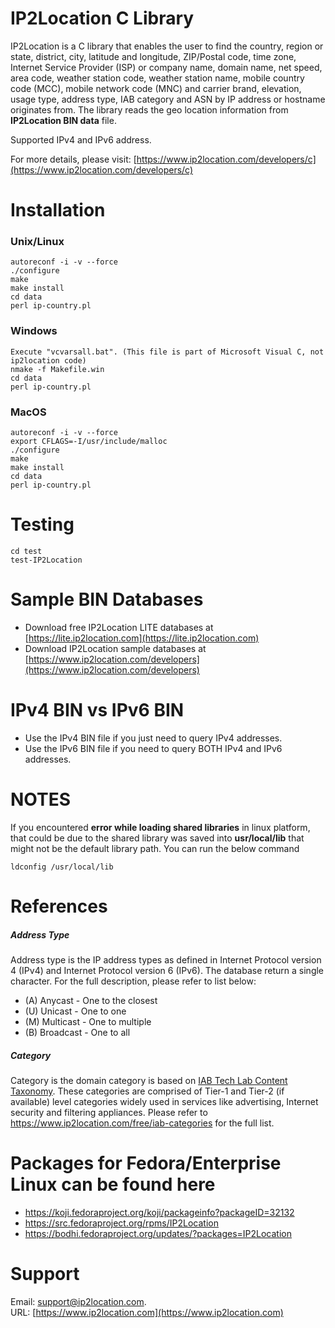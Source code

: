 # IP2Location C Library

IP2Location is a C library that enables the user to find the country, region or state, district, city, latitude and longitude,  ZIP/Postal code, time zone, Internet Service Provider (ISP) or company  name, domain name, net speed, area code, weather station code, weather  station name, mobile country code (MCC), mobile network code (MNC) and  carrier brand, elevation, usage type, address type, IAB category and ASN by IP address or hostname originates from. The library reads the geo location information
from **IP2Location BIN data** file.

Supported IPv4 and IPv6 address.

For more details, please visit:
[https://www.ip2location.com/developers/c](https://www.ip2location.com/developers/c)

# Installation
###  Unix/Linux
    autoreconf -i -v --force
    ./configure
    make
    make install
    cd data
    perl ip-country.pl

### Windows
    Execute "vcvarsall.bat". (This file is part of Microsoft Visual C, not ip2location code) 
    nmake -f Makefile.win
    cd data
    perl ip-country.pl

### MacOS
    autoreconf -i -v --force
    export CFLAGS=-I/usr/include/malloc 
    ./configure
    make
    make install
    cd data
    perl ip-country.pl

# Testing
    cd test
    test-IP2Location

# Sample BIN Databases
* Download free IP2Location LITE databases at [https://lite.ip2location.com](https://lite.ip2location.com)  
* Download IP2Location sample databases at [https://www.ip2location.com/developers](https://www.ip2location.com/developers)

# IPv4 BIN vs IPv6 BIN
* Use the IPv4 BIN file if you just need to query IPv4 addresses.
* Use the IPv6 BIN file if you need to query BOTH IPv4 and IPv6 addresses.

# NOTES
If you encountered **error while loading shared libraries** in linux platform, that could be due to the shared library was saved into **usr/local/lib** that might not be the default library path. You can run the below command
```
ldconfig /usr/local/lib
```



# References

##### Address Type

Address type is the IP address types as defined in Internet Protocol version 4 (IPv4) and Internet Protocol version 6 (IPv6). The database return a single character. For the full description, please refer to list below:

- (A) Anycast - One to the closest
- (U) Unicast - One to one
- (M) Multicast - One to multiple
- (B) Broadcast - One to all



##### Category

Category is the domain category is based on [IAB Tech Lab Content Taxonomy](https://www.ip2location.com/free/iab-categories). These categories are comprised of Tier-1 and Tier-2 (if available) level categories widely used in services like advertising, Internet security  and filtering appliances. Please refer to https://www.ip2location.com/free/iab-categories for the full list.



# Packages for Fedora/Enterprise Linux can be found here

* https://koji.fedoraproject.org/koji/packageinfo?packageID=32132
* https://src.fedoraproject.org/rpms/IP2Location
* https://bodhi.fedoraproject.org/updates/?packages=IP2Location

# Support
Email: support@ip2location.com.  
URL: [https://www.ip2location.com](https://www.ip2location.com)
